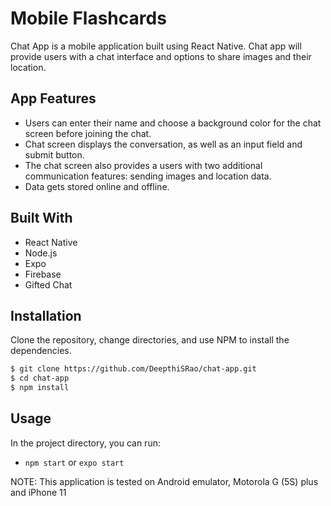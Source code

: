 # Mobile Flashcards

Chat App is a mobile application built using React Native. Chat app will
provide users with a chat interface and options to share images and their
location.

## App Features

- Users can enter their name and choose a background color for the chat screen before joining the chat.
- Chat screen displays the conversation, as well as an input field and submit button.
- The chat screen also provides a users with two additional communication features: sending images and location data.
- Data gets stored online and offline.

## Built With
- React Native
- Node.js
- Expo
- Firebase
- Gifted Chat

## Installation

Clone the repository, change directories, and use NPM to install the dependencies.

```bash
$ git clone https://github.com/DeepthiSRao/chat-app.git
$ cd chat-app
$ npm install
```

## Usage

In the project directory, you can run:

- `npm start` or `expo start`

NOTE: This application is tested on Android emulator, Motorola G (5S) plus and iPhone 11